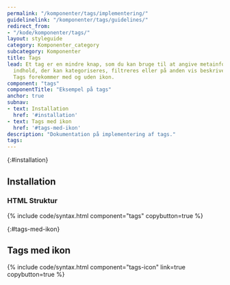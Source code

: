 ```yaml
---
permalink: "/komponenter/tags/implementering/"
guidelinelink: "/komponenter/tags/guidelines/"
redirect_from:
- "/kode/komponenter/tags/"
layout: styleguide
category: Komponenter_category
subcategory: Komponenter
title: Tags
lead: Et tag er en mindre knap, som du kan bruge til at angive metainformation om
  indhold, der kan kategoriseres, filtreres eller på anden vis beskrives med nøgleord.
  Tags forekommer med og uden ikon.
component: "tags"
componentTitle: "Eksempel på tags"
anchor: true
subnav:
- text: Installation
  href: '#installation'
- text: Tags med ikon
  href: '#tags-med-ikon'
description: "Dokumentation på implementering af tags."
tags:
---
```


{:#installation}
## Installation

### HTML Struktur

{% include code/syntax.html component="tags" copybutton=true %}

{:#tags-med-ikon}
## Tags med ikon

{% include code/syntax.html component="tags-icon" link=true copybutton=true %}
